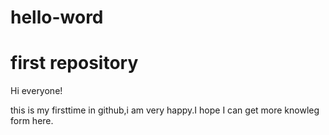 # hello-word
first repository
==============
Hi everyone!

this is my firsttime in github,i am very happy.I hope I can get more knowleg form here.
